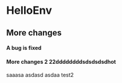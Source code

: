 # HelloEnv
## More changes
#### A bug is fixed



#### More changes 2 22ddddddddsdsdsdsdhot

saaasa
asdasd
asdaa
test2
